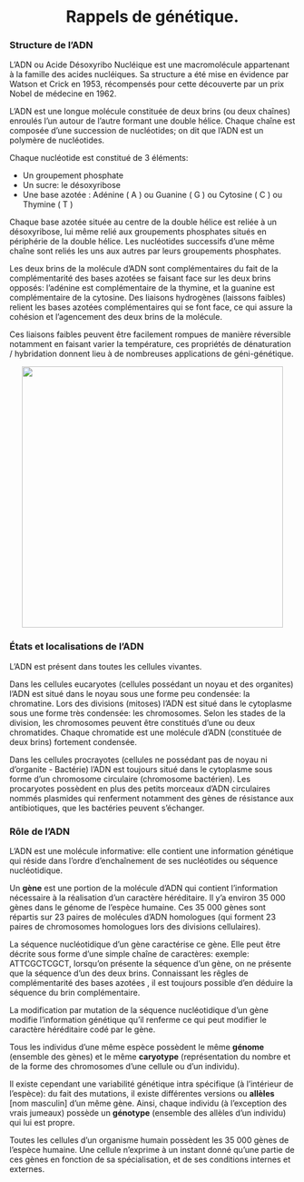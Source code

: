 **<div align="center"><h1>Rappels de génétique.</h1></div>**

### Structure de l’ADN

L’ADN ou Acide Désoxyribo Nucléique est une macromolécule appartenant à la famille des acides nucléiques. Sa structure a été mise en évidence par Watson et Crick en 1953, récompensés pour cette découverte par un prix Nobel de médecine en 1962.

L’ADN est une longue molécule constituée de deux brins (ou deux chaînes) enroulés l’un autour de l’autre formant une double hélice. Chaque chaîne est composée d’une succession de nucléotides; on dit que l’ADN est un polymère de nucléotides. 

Chaque nucléotide est constitué de 3 éléments: 

- Un groupement phosphate 
- Un sucre: le désoxyribose
- Une base azotée : Adénine ( A ) ou Guanine ( G ) ou Cytosine ( C ) ou Thymine ( T )

Chaque base azotée située au centre de la double hélice est reliée à un désoxyribose, lui même relié aux groupements phosphates situés en périphérie de la double hélice. Les nucléotides successifs d’une même chaîne sont reliés les uns aux autres par leurs groupements phosphates. 

Les deux brins de la molécule d’ADN sont complémentaires du fait de la complémentarité des bases azotées se faisant face sur les deux brins opposés: l’adénine est complémentaire de la thymine, et la guanine est complémentaire de la cytosine. Des liaisons hydrogènes (laissons faibles) relient les bases azotées complémentaires qui se font face, ce qui assure la cohésion et l’agencement des deux brins de la molécule.

Ces liaisons faibles peuvent être facilement rompues de manière réversible notamment en faisant varier  la température, ces propriétés de dénaturation / hybridation donnent lieu à de nombreuses applications de géni-génétique.

<p align="center">

<a href="https://ipfs.io/ipfs/QmPLyTHkUiGngbGLXFkx7QxTxECMsnmpfhhXZhzNpNcrMV">	
<img src="https://ipfs.io/ipfs/QmPLyTHkUiGngbGLXFkx7QxTxECMsnmpfhhXZhzNpNcrMV" height=460>
</a>
</p>


### États et localisations de l’ADN

L’ADN est présent dans toutes les cellules vivantes.

Dans les cellules eucaryotes (cellules possédant un noyau et des organites) l’ADN est situé dans le noyau sous une forme peu condensée: la chromatine. Lors des divisions (mitoses) l’ADN est situé dans le cytoplasme sous une forme très condensée: les chromosomes. Selon les stades de la division, les chromosomes peuvent être constitués d’une ou deux chromatides. Chaque chromatide est une molécule d’ADN (constituée de deux brins) fortement condensée.

Dans les cellules procrayotes (cellules ne possédant pas de noyau ni d’organite - Bactérie) l’ADN est toujours situé dans le cytoplasme sous forme d’un chromosome circulaire (chromosome bactérien). Les procaryotes possèdent en plus des petits morceaux d’ADN circulaires nommés plasmides qui renferment notamment des gènes de résistance aux antibiotiques, que les bactéries peuvent s’échanger.


### Rôle de l’ADN

L’ADN est une molécule informative: elle contient une information génétique qui réside dans l’ordre d’enchaînement de ses nucléotides ou séquence nucléotidique.

Un **gène** est une portion de la molécule d’ADN qui contient l’information nécessaire à la réalisation d’un caractère héréditaire. Il y’a environ 35 000 gènes dans le génome de l’espèce humaine. Ces 35 000 gènes sont répartis sur 23 paires de molécules d’ADN homologues (qui forment 23 paires de chromosomes homologues lors des divisions cellulaires).

La séquence nucléotidique d’un gène caractérise ce gène. Elle peut être décrite sous forme d’une simple chaîne de caractères: exemple: ATTCGCTCGCT, lorsqu’on présente la séquence d’un gène, on ne présente que la séquence d’un des deux brins. Connaissant les rêgles de complémentarité des bases azotées , il est toujours possible d’en déduire la séquence du brin complémentaire.

La modification par mutation de la séquence nucléotidique d’un gène modifie l’information génétique qu’il renferme ce qui peut modifier le caractère héréditaire codé par le gène. 

Tous les individus d’une même espèce possèdent le même **génome** (ensemble des gènes) et le même **caryotype** (représentation du nombre et de la forme des chromosomes d’une cellule ou d’un individu). 

Il existe cependant une variabilité génétique intra spécifique (à l’intérieur de l’espèce): du fait des mutations, il existe différentes versions ou **allèles** [nom masculin] d’un même gène. Ainsi, chaque individu (à l’exception des vrais jumeaux) possède un **génotype** (ensemble des allèles d’un individu) qui lui est propre.

Toutes les cellules d’un organisme humain possèdent les 35 000 gènes de l’espèce humaine. Une cellule n’exprime à un instant donné qu’une partie de ces gènes en fonction de sa spécialisation, et de ses conditions internes et externes.
